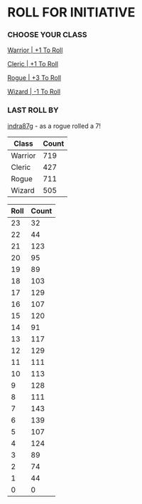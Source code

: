 # ROLL FOR INITIATIVE
### CHOOSE YOUR CLASS

[Warrior | +1 To Roll](https://github.com/benjaminsampica/benjaminsampica/issues/new?title=roll%7Cwarrior&body=Just+click+%27Submit+new+issue%27.)

[Cleric | +1 To Roll](https://github.com/benjaminsampica/benjaminsampica/issues/new?title=roll%7Ccleric&body=Just+click+%27Submit+new+issue%27.)

[Rogue | +3 To Roll](https://github.com/benjaminsampica/benjaminsampica/issues/new?title=roll%7Crogue&body=Just+click+%27Submit+new+issue%27.)

[Wizard | -1 To Roll](https://github.com/benjaminsampica/benjaminsampica/issues/new?title=roll%7Cwizard&body=Just+click+%27Submit+new+issue%27.)
### LAST ROLL BY
[indra87g](https://www.github.com/indra87g) - as a rogue rolled a 7!

|Class|Count|
|-|-|
|Warrior|719|
|Cleric|427|
|Rogue|711|
|Wizard|505|

|Roll|Count|
|-|-|
|23|32
|22|44
|21|123
|20|95
|19|89
|18|103
|17|129
|16|107
|15|120
|14|91
|13|117
|12|129
|11|111
|10|113
|9|128
|8|111
|7|143
|6|139
|5|107
|4|124
|3|89
|2|74
|1|44
|0|0
